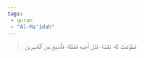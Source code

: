 ```yaml
---
tags: 
 - quran 
 - "Al-Ma'idah"
---
```


> فَطَوَّعَتۡ لَهُۥ نَفۡسُهُۥ قَتۡلَ أَخِيهِ فَقَتَلَهُۥ فَأَصۡبَحَ مِنَ ٱلۡخَٰسِرِينَ
